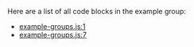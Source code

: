 Here are a list of all code blocks in the example group:

<!--eyecue-codemap-group:UuLzD7n96cD:{{ range . }}- {{ .Link }}{{ "\n" }}{{ end }}-->
- [example-groups.js:1](example-groups.js#L2-L4)
- [example-groups.js:7](example-groups.js#L8-L10)
<!--end-eyecue-codemap-group-->
